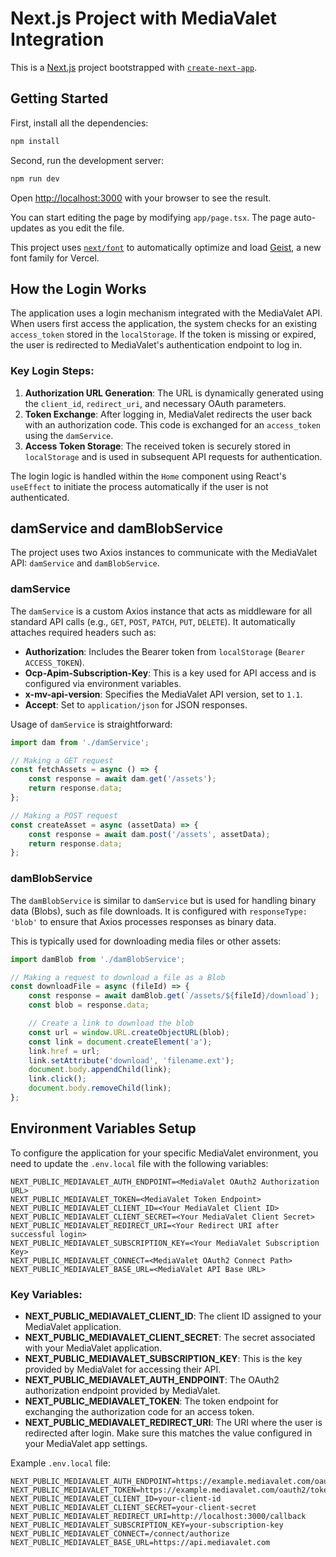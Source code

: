 
# Next.js Project with MediaValet Integration

This is a [Next.js](https://nextjs.org) project bootstrapped with [`create-next-app`](https://nextjs.org/docs/app/api-reference/cli/create-next-app).

## Getting Started

First, install all the dependencies:

```bash
npm install
```

Second, run the development server:

```bash
npm run dev
```

Open [http://localhost:3000](http://localhost:3000) with your browser to see the result.

You can start editing the page by modifying `app/page.tsx`. The page auto-updates as you edit the file.

This project uses [`next/font`](https://nextjs.org/docs/app/building-your-application/optimizing/fonts) to automatically optimize and load [Geist](https://vercel.com/font), a new font family for Vercel.

## How the Login Works

The application uses a login mechanism integrated with the MediaValet API. When users first access the application, the system checks for an existing `access_token` stored in the `localStorage`. If the token is missing or expired, the user is redirected to MediaValet's authentication endpoint to log in.

### Key Login Steps:
1. **Authorization URL Generation**: The URL is dynamically generated using the `client_id`, `redirect_uri`, and necessary OAuth parameters.
2. **Token Exchange**: After logging in, MediaValet redirects the user back with an authorization code. This code is exchanged for an `access_token` using the `damService`.
3. **Access Token Storage**: The received token is securely stored in `localStorage` and is used in subsequent API requests for authentication.

The login logic is handled within the `Home` component using React's `useEffect` to initiate the process automatically if the user is not authenticated.

## damService and damBlobService

The project uses two Axios instances to communicate with the MediaValet API: `damService` and `damBlobService`.

### damService

The `damService` is a custom Axios instance that acts as middleware for all standard API calls (e.g., `GET`, `POST`, `PATCH`, `PUT`, `DELETE`). It automatically attaches required headers such as:

- **Authorization**: Includes the Bearer token from `localStorage` (`Bearer ACCESS_TOKEN`).
- **Ocp-Apim-Subscription-Key**: This is a key used for API access and is configured via environment variables.
- **x-mv-api-version**: Specifies the MediaValet API version, set to `1.1`.
- **Accept**: Set to `application/json` for JSON responses.

Usage of `damService` is straightforward:

```ts
import dam from './damService';

// Making a GET request
const fetchAssets = async () => {
    const response = await dam.get('/assets');
    return response.data;
};

// Making a POST request
const createAsset = async (assetData) => {
    const response = await dam.post('/assets', assetData);
    return response.data;
};
```

### damBlobService

The `damBlobService` is similar to `damService` but is used for handling binary data (Blobs), such as file downloads. It is configured with `responseType: 'blob'` to ensure that Axios processes responses as binary data.

This is typically used for downloading media files or other assets:

```ts
import damBlob from './damBlobService';

// Making a request to download a file as a Blob
const downloadFile = async (fileId) => {
    const response = await damBlob.get(`/assets/${fileId}/download`);
    const blob = response.data;

    // Create a link to download the blob
    const url = window.URL.createObjectURL(blob);
    const link = document.createElement('a');
    link.href = url;
    link.setAttribute('download', 'filename.ext');
    document.body.appendChild(link);
    link.click();
    document.body.removeChild(link);
};
```

## Environment Variables Setup

To configure the application for your specific MediaValet environment, you need to update the `.env.local` file with the following variables:

```
NEXT_PUBLIC_MEDIAVALET_AUTH_ENDPOINT=<MediaValet OAuth2 Authorization URL>
NEXT_PUBLIC_MEDIAVALET_TOKEN=<MediaValet Token Endpoint>
NEXT_PUBLIC_MEDIAVALET_CLIENT_ID=<Your MediaValet Client ID>
NEXT_PUBLIC_MEDIAVALET_CLIENT_SECRET=<Your MediaValet Client Secret>
NEXT_PUBLIC_MEDIAVALET_REDIRECT_URI=<Your Redirect URI after successful login>
NEXT_PUBLIC_MEDIAVALET_SUBSCRIPTION_KEY=<Your MediaValet Subscription Key>
NEXT_PUBLIC_MEDIAVALET_CONNECT=<MediaValet OAuth2 Connect Path>
NEXT_PUBLIC_MEDIAVALET_BASE_URL=<MediaValet API Base URL>
```

### Key Variables:
- **NEXT_PUBLIC_MEDIAVALET_CLIENT_ID**: The client ID assigned to your MediaValet application.
- **NEXT_PUBLIC_MEDIAVALET_CLIENT_SECRET**: The secret associated with your MediaValet application.
- **NEXT_PUBLIC_MEDIAVALET_SUBSCRIPTION_KEY**: This is the key provided by MediaValet for accessing their API.
- **NEXT_PUBLIC_MEDIAVALET_AUTH_ENDPOINT**: The OAuth2 authorization endpoint provided by MediaValet.
- **NEXT_PUBLIC_MEDIAVALET_TOKEN**: The token endpoint for exchanging the authorization code for an access token.
- **NEXT_PUBLIC_MEDIAVALET_REDIRECT_URI**: The URI where the user is redirected after login. Make sure this matches the value configured in your MediaValet app settings.

Example `.env.local` file:

```
NEXT_PUBLIC_MEDIAVALET_AUTH_ENDPOINT=https://example.mediavalet.com/oauth2/authorize
NEXT_PUBLIC_MEDIAVALET_TOKEN=https://example.mediavalet.com/oauth2/token
NEXT_PUBLIC_MEDIAVALET_CLIENT_ID=your-client-id
NEXT_PUBLIC_MEDIAVALET_CLIENT_SECRET=your-client-secret
NEXT_PUBLIC_MEDIAVALET_REDIRECT_URI=http://localhost:3000/callback
NEXT_PUBLIC_MEDIAVALET_SUBSCRIPTION_KEY=your-subscription-key
NEXT_PUBLIC_MEDIAVALET_CONNECT=/connect/authorize
NEXT_PUBLIC_MEDIAVALET_BASE_URL=https://api.mediavalet.com
```
